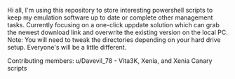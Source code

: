 Hi all, I'm using this repository to store interesting powershell scripts to keep my emulation software up to date or complete other management tasks. 
Currently focusing on a one-click uppdate solution which can grab the newest download link and overwrite the existing version on the local PC. Note: You will need to tweak the directories depending on your hard drive setup. Everyone's will be a little different.

Contributing members:
u/Davevil_78 - Vita3K, Xenia, and Xenia Canary scripts
